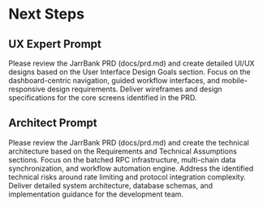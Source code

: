 # Next Steps

## UX Expert Prompt
Please review the JarrBank PRD (docs/prd.md) and create detailed UI/UX designs based on the User Interface Design Goals section. Focus on the dashboard-centric navigation, guided workflow interfaces, and mobile-responsive design requirements. Deliver wireframes and design specifications for the core screens identified in the PRD.

## Architect Prompt
Please review the JarrBank PRD (docs/prd.md) and create the technical architecture based on the Requirements and Technical Assumptions sections. Focus on the batched RPC infrastructure, multi-chain data synchronization, and workflow automation engine. Address the identified technical risks around rate limiting and protocol integration complexity. Deliver detailed system architecture, database schemas, and implementation guidance for the development team.
